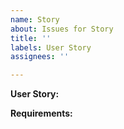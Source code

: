 ```yaml
---
name: Story
about: Issues for Story
title: ''
labels: User Story
assignees: ''

---
```


**User Story:**

**Requirements:**

